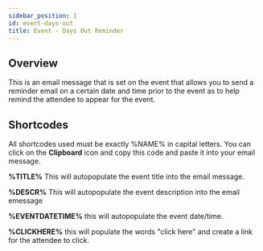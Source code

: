 ```yaml
---
sidebar_position: 1
id: event-days-out
title: Event - Days Out Reminder
---
```


## Overview

This is an email message that is set on the event that allows you to send a reminder email on a certain date and time prior to the event as to help remind the attendee to appear for the event.

## Shortcodes

All shortcodes used must be exactly %NAME% in capital letters.  You can click on the **Clipboard** icon and copy this code and paste it into your email message.

**%TITLE%**  This will autopopulate the event title into the email message.

**%DESCR%**  This will autopopulate the event description into the email emessage

**%EVENTDATETIME%** this will autopopulate the event date/time.

**%CLICKHERE%** this will populate the words "click here" and create a link for the attendee to click.


